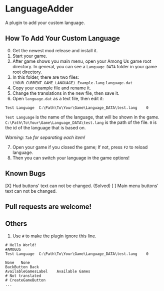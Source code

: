 # LanguageAdder

A plugin to add your custom language.

## How To Add Your Custom Language
0. Get the newest mod release and install it.
1. Start your game.
2. After game shows you main menu, open your Among Us game root directory. In general, you can see a `Language_DATA` folder in your game root directory.
3. In this folder, there are two files: `(YOUR_CURRENT_GAME_LANGUAGE)_Example.lang` `language.dat`
4. Copy your example file and rename it.
5. Change the translations in the new file, then save it.
6. Open `language.dat` as a text file, then edit it:

 ```
 Test Language	C:\Path\To\Your\Game\Language_DATA\test.lang	0
 ```

 `Test Language` is the name of the language, that will be shown in the game.
 `C:\Path\To\Your\Game\Language_DATA\test.lang` is the path of the file.
 `0` is the id of the language that is based on.
 
 *Warning: `Tab` for separating each item!*

7. Open your game if you closed the game; If not, press `F2` to reload language.
8. Then you can switch your language in the game options!

## Known Bugs
[X] Hud buttons' text can not be changed. (Solved)
[ ] Main menu buttons' text can not be changed.

## Pull requests are welcome!

## Others
1. Use `#` to make the plugin ignore this line.
 ```
 # Hello World!
 #AMOGUS
 Test Language	C:\Path\To\Your\Game\Language_DATA\test.lang	0
 ```
 ```
 None	None
 BackButton	Back
 AvailableGamesLabel	Available Games
 # Not translated
 # CreateGameButton	
 ...
 ```